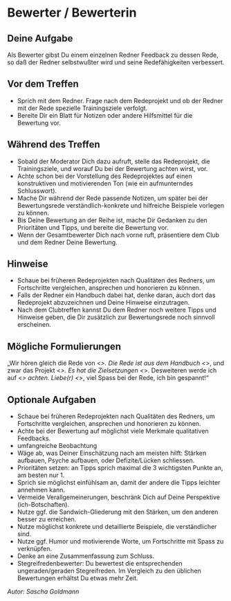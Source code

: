 
# Bewerter / Bewerterin

## Deine Aufgabe

Als Bewerter gibst Du einem einzelnen Redner Feedback zu dessen Rede, so daß der Redner selbstwußter wird und seine Redefähigkeiten verbessert.

## Vor dem Treffen

* Sprich mit dem Redner. Frage nach dem Redeprojekt und ob der Redner mit der Rede spezielle Trainingsziele verfolgt.
* Bereite Dir ein Blatt für Notizen oder andere Hilfsmittel für die Bewertung vor.

## Während des Treffen

* Sobald der Moderator Dich dazu aufruft, stelle das Redeprojekt, die Trainingsziele, und worauf Du bei der Bewertung achten wirst, vor.
* Achte schon bei der Vorstellung des Redeprojektes auf einen konstruktiven und motivierenden Ton (wie ein aufmunterndes Schlusswort).
* Mache Dir während der Rede passende Notizen, um später bei der Bewertungsrede verständlich-konkrete und hilfreiche Beispiele vorlegen zu können.
* Bis Deine Bewertung an der Reihe ist, mache Dir Gedanken zu den Prioritäten und Tipps, und bereite die Bewertung vor.
* Wenn der Gesamtbewerter Dich nach vorne ruft, präsentiere dem Club und dem Redner Deine Bewertung.

## Hinweise

* Schaue bei früheren Redeprojekten nach Qualitäten des Redners, um Fortschritte vergleichen, ansprechen und honorieren zu können.
* Falls der Redner ein Handbuch dabei hat, denke daran, auch dort das Redeprojekt abzuzeichnen und Deine Hinweise einzutragen.
* Nach dem Clubtreffen kannst Du dem Redner noch weitere Tipps und Hinweise geben, die Dir zusätzlich zur Bewertungsrede noch sinnvoll erscheinen.


## Mögliche Formulierungen

„Wir hören gleich die Rede von <*>. Die Rede ist aus dem Handbuch <*>, und zwar das Projekt <*>. Es hat die Zielsetzungen <*>. Desweiteren werde ich auf <*> achten.
 Liebe(r) <*>, viel Spass bei der Rede, ich bin gespannt!“

## Optionale Aufgaben

* Schaue bei früheren Redeprojekten nach Qualitäten des Redners, um Fortschritte vergleichen, ansprechen und honorieren zu können.
* Achte bei der Bewertung auf möglichst viele Merkmale qualitativen Feedbacks.
* umfangreiche Beobachtung
* Wäge ab, was Deiner Einschätzung nach am meisten hilft: Stärken aufbauen, Psyche aufbauen, oder Defizite/Lücken schliessen.
* Prioritäten setzen: an Tipps sprich maximal die 3 wichtigsten Punkte an, am besten nur 1.
* Sprich sie möglichst einfühlsam an, damit der andere die Tipps leichter annehmen kann.
* Vermeide Verallgemeinerungen, beschränk Dich auf Deine Perspektive (ich-Botschaften).
* Nutze ggf. die Sandwich-Gliederung mit den Stärken, um den anderen besser zu erreichen.
* Nutze möglichst konkrete und detaillierte Beispiele, die verständlicher sind.
* Nutze ggf. Humor und motivierende Worte, um Fortschritte mit Spass zu verknüpfen.
* Denke an eine Zusammenfassung zum Schluss.
* Stegreifredenbewerter: Du bewertest die entsprechenden ungeraden/geraden Stegreifreden. Im Vergleich zu den üblichen Bewertungen erhältst Du etwas mehr Zeit.

*Autor: Sascha Goldmann*
